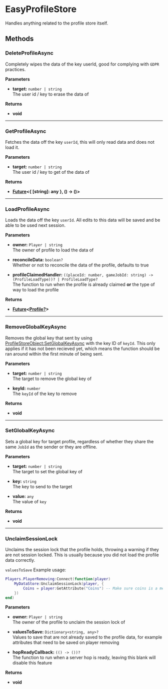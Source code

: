 # EasyProfileStore <Badge type="danger" text="server" />

Handles anything related to the profile store itself.

## Methods

### DeleteProfileAsync <Badge type="warning" text="yields" />

Completely wipes the data of the key userId, good for complying with `GDPR` practices.

**Parameters**

* **target:** `number | string`\
The user id / key to erase the data of

**Returns**

* **void**

---

### GetProfileAsync

Fetches the data off the key `userId`, this will only read data and does not load it.

**Parameters**

* **target:** `number | string`\
The user id / key to get of the data of

**Returns**

* **[Future](https://util.redblox.dev/future.html#methods)<{ [string]: any }, () -> ()>**

---

### LoadProfileAsync

Loads the data off the key `userId`. All edits to this data will be saved and be able to be used next session.

**Parameters**

* **owner:** `Player | string`\
The owner of profile to load the data of

* **reconcileData:** `boolean?`\
Whether or not to reconcile the data of the profile, defaults to true

* **profileClaimedHandler:** `((placeId: number, gameJobId: string) -> (ProfileLoadType))? | ProfileLoadType?`\
The function to run when the profile is already claimed **or** the type of way to load the profile

**Returns**

* **[Future](https://util.redblox.dev/future.html#methods)<[Profile?](/api/profile)>**

---

### RemoveGlobalKeyAsync <Badge type="warning" text="yields" />

Removes the global key that sent by using [ProfileStoreObject:SetGlobalKeyAsync](#setglobalkeyasync) with the key ID of `keyId`. This only applies if it has not been recieved yet, which means the function should be ran around within the first minute of being sent.

**Parameters**

* **target:** `number | string`\
The target to remove the global key of

* **keyId:** `number`\
The `keyId` of the key to remove

**Returns**

* **void**

---

### SetGlobalKeyAsync <Badge type="warning" text="yields" />

Sets a global key for target profile, regardless of whether they share the same `JobId` as the sender or they are offline.

**Parameters**

* **target:** `number | string`\
The target to set the global key of

* **key:** `string`\
The key to send to the target

* **value:** `any`\
The value of `key`

**Returns**

* **void**

---

### UnclaimSessionLock

Unclaims the session lock that the profile holds, throwing a warning if they are not session locked. This is usually because you did not load the profile data correctly.

`valuesToSave` Example usage:

```lua
Players.PlayerRemoving:Connect(function(player)
	MyDataStore:UnclaimSessionLock(player, {
		Coins = player:GetAttribute("Coins") -- Make sure coins is a member of your profile data, or it will skip over it.
	})
end)
```

**Parameters**

* **owner:** `Player | string`\
The owner of the profile to unclaim the session lock of

* **valuesToSave:** `Dictionary<string, any>?`\
Values to save that are not already saved to the profile data, for example attributes that need to be saved on player removing

* **hopReadyCallback:** `(() -> ())?`\
The function to run when a server hop is ready, leaving this blank will disable this feature

**Returns**

* **void**
